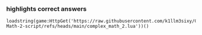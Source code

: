 ### highlights correct answers
    loadstring(game:HttpGet('https://raw.githubusercontent.com/k1llm3sixy/Complex-Math-2-script/refs/heads/main/complex_math_2.lua'))()
